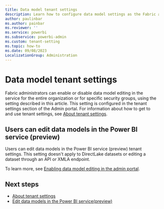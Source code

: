 ```yaml
---
title: Data model tenant settings
description: Learn how to configure data model settings as the Fabric administrator. 
author: paulinbar
ms.author: painbar
ms.reviewer: ''
ms.service: powerbi
ms.subservice: powerbi-admin
ms.custom: tenant-setting
ms.topic: how-to
ms.date: 09/08/2023
LocalizationGroup: Administration
---
```


# Data model tenant settings

Fabric administrators can enable or disable data model editing in the service for the entire organization or for specific security groups, using the setting described in this article. This setting is configured in the tenant settings section of the Admin portal. For information about how to get to and use tenant settings, see [About tenant settings](/power-bi/admin/service-admin-portal-about-tenant-settings).

## Users can edit data models in the Power BI service (preview)

Users can edit data models in the Power BI service (preview) tenant settings. This setting doesn't apply to DirectLake datasets or editing a dataset through an API or XMLA endpoint.

To learn more, see [Enabling data model editing in the admin portal](/power-bi/transform-model/service-edit-data-models#enabling-data-model-editing-in-the-admin-portal).

## Next steps

* [About tenant settings](/power-bi/admin/service-admin-portal-about-tenant-settings)
* [Edit data models in the Power BI service(preview)](/power-bi/transform-model/service-edit-data-models)